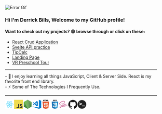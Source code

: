 <!-- ![Error Gif](https://thumbs.gfycat.com/BestMeagerHoki-size_restricted.gif) -->
<!-- ![Error Gif](https://cdn.dribbble.com/users/2442115/screenshots/8699490/media/48bbda278683c7879bebd57f0e2f9271.gif) -->
![Error Gif](https://cdn.dribbble.com/users/1396198/screenshots/4422089/code.gif)

### Hi I'm Derrick Bills, Welcome to my GitHub profile!

#### Want to check out my projects? :grin: browse through or click on these:
  - [React Crud Application](https://github.com/dbills777/crud-app-front-end)
  - [Svelte API practice](https://github.com/dbills777/hacker-news-clone)
  - [TipCalc](https://github.com/dbills777/tip-calc)
  - [Landing Page](https://github.com/dbills777/marketing-website)
  - [VR Preschool Tour](https://github.com/dbills777/pre_school_tour)
<hr>
- 🌱 I enjoy learning all things JavaScript, Client & Server Side. React is my favorite front end library.
<br>
- ⚡ Some of The Technologies I Frequently Use.
<hr>
<img align="left" alt="React" width="30px" src="https://raw.githubusercontent.com/github/explore/80688e429a7d4ef2fca1e82350fe8e3517d3494d/topics/react/react.png" />
<img align="left" alt="JavaScript" width="30px" src="https://raw.githubusercontent.com/github/explore/80688e429a7d4ef2fca1e82350fe8e3517d3494d/topics/javascript/javascript.png" />


<img align="left" alt="Node.js" width="30px" src="https://raw.githubusercontent.com/github/explore/80688e429a7d4ef2fca1e82350fe8e3517d3494d/topics/nodejs/nodejs.png" />
<img align="left" alt="Visual Studio Code" width="30px" src="https://raw.githubusercontent.com/github/explore/80688e429a7d4ef2fca1e82350fe8e3517d3494d/topics/visual-studio-code/visual-studio-code.png" />
<img align="left" alt="HTML5" width="30px" src="https://raw.githubusercontent.com/github/explore/80688e429a7d4ef2fca1e82350fe8e3517d3494d/topics/html/html.png" />
<img align="left" alt="CSS3" width="30px" src="https://raw.githubusercontent.com/github/explore/80688e429a7d4ef2fca1e82350fe8e3517d3494d/topics/css/css.png" />
<img align="left" alt="Sass" width="30px" src="https://raw.githubusercontent.com/github/explore/80688e429a7d4ef2fca1e82350fe8e3517d3494d/topics/sass/sass.png" />

<img align="left" alt="GitHub" width="30px" src="https://raw.githubusercontent.com/github/explore/78df643247d429f6cc873026c0622819ad797942/topics/github/github.png" />
<img align="left" alt="Terminal" width="30px" src="https://raw.githubusercontent.com/github/explore/80688e429a7d4ef2fca1e82350fe8e3517d3494d/topics/terminal/terminal.png" />
<br>


<!-- <a href="https://github.com/dbills777">
  <img align="center" src="https://github-readme-stats.anuraghazra1.vercel.app/api/top-langs/?username=dbills777&layout=compact&theme=radical" /> -->
</a>
